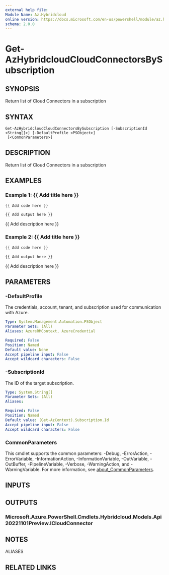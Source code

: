 ```yaml
---
external help file:
Module Name: Az.Hybridcloud
online version: https://docs.microsoft.com/en-us/powershell/module/az.hybridcloud/get-azhybridcloudcloudconnectorsbysubscription
schema: 2.0.0
---
```


# Get-AzHybridcloudCloudConnectorsBySubscription

## SYNOPSIS
Return list of Cloud Connectors in a subscription

## SYNTAX

```
Get-AzHybridcloudCloudConnectorsBySubscription [-SubscriptionId <String[]>] [-DefaultProfile <PSObject>]
 [<CommonParameters>]
```

## DESCRIPTION
Return list of Cloud Connectors in a subscription

## EXAMPLES

### Example 1: {{ Add title here }}
```powershell
{{ Add code here }}
```

```output
{{ Add output here }}
```

{{ Add description here }}

### Example 2: {{ Add title here }}
```powershell
{{ Add code here }}
```

```output
{{ Add output here }}
```

{{ Add description here }}

## PARAMETERS

### -DefaultProfile
The credentials, account, tenant, and subscription used for communication with Azure.

```yaml
Type: System.Management.Automation.PSObject
Parameter Sets: (All)
Aliases: AzureRMContext, AzureCredential

Required: False
Position: Named
Default value: None
Accept pipeline input: False
Accept wildcard characters: False
```

### -SubscriptionId
The ID of the target subscription.

```yaml
Type: System.String[]
Parameter Sets: (All)
Aliases:

Required: False
Position: Named
Default value: (Get-AzContext).Subscription.Id
Accept pipeline input: False
Accept wildcard characters: False
```

### CommonParameters
This cmdlet supports the common parameters: -Debug, -ErrorAction, -ErrorVariable, -InformationAction, -InformationVariable, -OutVariable, -OutBuffer, -PipelineVariable, -Verbose, -WarningAction, and -WarningVariable. For more information, see [about_CommonParameters](http://go.microsoft.com/fwlink/?LinkID=113216).

## INPUTS

## OUTPUTS

### Microsoft.Azure.PowerShell.Cmdlets.Hybridcloud.Models.Api20221101Preview.ICloudConnector

## NOTES

ALIASES

## RELATED LINKS

